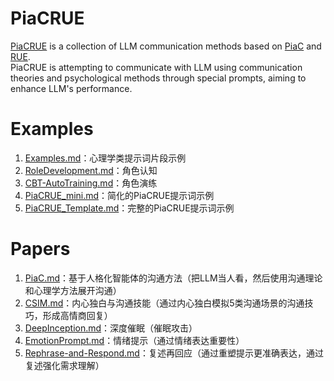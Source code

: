 # PiaCRUE

[PiaCRUE](PiaCRUE.md) is a collection of LLM communication methods based on [PiaC](Papers/PiaC.md) and [RUE](Examples/PiaCRUE_mini.md).  
PiaCRUE is attempting to communicate with LLM using communication theories and psychological methods through special prompts, aiming to enhance LLM's performance.
# Examples

1. [Examples.md](Examples.md)：心理学类提示词片段示例
2. [RoleDevelopment.md](Examples/RoleDevelopment.md)：角色认知
3. [CBT-AutoTraining.md](Examples/CBT-AutoTraining.md)：角色演练
4. [PiaCRUE_mini.md](Examples/PiaCRUE_mini.md)：简化的PiaCRUE提示词示例
5. [PiaCRUE_Template.md](Examples/PiaCRUE_Template.md)：完整的PiaCRUE提示词示例

# Papers

1. [PiaC.md](Papers/PiaC.md)：基于人格化智能体的沟通方法（把LLM当人看，然后使用沟通理论和心理学方法展开沟通）
2. [CSIM.md](Papers/CSIM.md)：内心独白与沟通技能（通过内心独白模拟5类沟通场景的沟通技巧，形成高情商回复）
3. [DeepInception.md](Papers/DeepInception.md)：深度催眠（催眠攻击）
4. [EmotionPrompt.md](Papers/EmotionPrompt.md)：情绪提示（通过情绪表达重要性）
5. [Rephrase-and-Respond.md](Papers/Rephrase-and-Respond.md)：复述再回应（通过重塑提示更准确表达，通过复述强化需求理解）